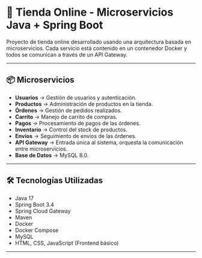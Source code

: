 # 🛒 Tienda Online - Microservicios  Java + Spring Boot

Proyecto de tienda online desarrollado usando una arquitectura basada en microservicios. Cada servicio está contenido en un contenedor Docker y todos se comunican a través de un API Gateway.

---

## 📦 Microservicios

- **Usuarios** → Gestión de usuarios y autenticación.
- **Productos** → Administración de productos en la tienda.
- **Órdenes** → Gestión de pedidos realizados.
- **Carrito** → Manejo de carrito de compras.
- **Pagos** → Procesamiento de pagos de las órdenes.
- **Inventario** → Control del stock de productos.
- **Envíos** → Seguimiento de envíos de las órdenes.
- **API Gateway** → Entrada única al sistema, orquesta la comunicación entre microservicios.
- **Base de Datos** → MySQL 8.0.

---

## 🛠️ Tecnologías Utilizadas

- Java 17
- Spring Boot 3.4
- Spring Cloud Gateway
- Maven
- Docker
- Docker Compose
- MySQL
- HTML, CSS, JavaScript (Frontend básico)

---


